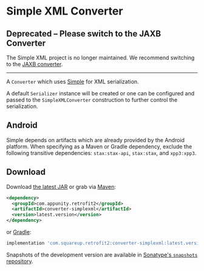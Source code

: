 Simple XML Converter
====================

Deprecated – Please switch to the JAXB Converter
------------------------------------------------

The Simple XML project is no longer maintained. We recommend switching to the
[JAXB converter](https://github.com/square/retrofit/tree/master/retrofit-converters/jaxb).

-----

A `Converter` which uses [Simple][1] for XML serialization.

A default `Serializer` instance will be created or one can be configured and passed to the
`SimpleXMLConverter` construction to further control the serialization.


Android
-------

Simple depends on artifacts which are already provided by the Android platform. When specifying as
a Maven or Gradle dependency, exclude the following transitive dependencies: `stax:stax-api`,
`stax:stax`, and `xpp3:xpp3`.


Download
--------

Download [the latest JAR][2] or grab via [Maven][3]:
```xml
<dependency>
  <groupId>com.appunity.retrofit2</groupId>
  <artifactId>converter-simplexml</artifactId>
  <version>latest.version</version>
</dependency>
```
or [Gradle][3]:
```groovy
implementation 'com.squareup.retrofit2:converter-simplexml:latest.version'
```

Snapshots of the development version are available in [Sonatype's `snapshots` repository][snap].



 [1]: http://simple.sourceforge.net/
 [2]: https://search.maven.org/remote_content?g=com.squareup.retrofit2&a=converter-simplexml&v=LATEST
 [3]: http://search.maven.org/#search%7Cga%7C1%7Cg%3A%22com.squareup.retrofit2%22%20a%3A%22converter-simplexml%22
 [snap]: https://oss.sonatype.org/content/repositories/snapshots/
